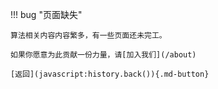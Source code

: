 !!! bug "页面缺失"

    算法相关内容内容繁多，有一些页面还未完工。

    如果你愿意为此贡献一份力量，请[加入我们](/about)

    [返回](javascript:history.back()){.md-button}